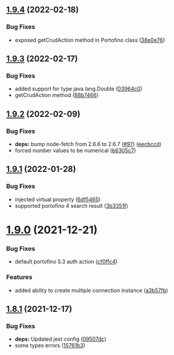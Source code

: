 ## [1.9.4](https://github.com/ManyDesigns/portofino-js/compare/v1.9.3...v1.9.4) (2022-02-18)


### Bug Fixes

* exposed getCrudAction method in Portofino class ([38e0e76](https://github.com/ManyDesigns/portofino-js/commit/38e0e76e7fce71a434439a0383d23e16b2429209))

## [1.9.3](https://github.com/ManyDesigns/portofino-js/compare/v1.9.2...v1.9.3) (2022-02-17)


### Bug Fixes

* added support for type java.lang.Double ([03964c0](https://github.com/ManyDesigns/portofino-js/commit/03964c051144726489dcc2e7fb89391e643f5d98))
* getCrudAction method ([88b7466](https://github.com/ManyDesigns/portofino-js/commit/88b74664bd9cc81814392cc96529a777e48f73b4))

## [1.9.2](https://github.com/ManyDesigns/portofino-js/compare/v1.9.1...v1.9.2) (2022-02-09)


### Bug Fixes

* **deps:** bump node-fetch from 2.6.6 to 2.6.7 ([#97](https://github.com/ManyDesigns/portofino-js/issues/97)) ([eecbccd](https://github.com/ManyDesigns/portofino-js/commit/eecbccd219df635935f7d53c8f3b821afe6ec95b))
* forced number values to be numerical ([b6305c7](https://github.com/ManyDesigns/portofino-js/commit/b6305c7e8438151e28b74b5acfd379d3ea4b3027))

## [1.9.1](https://github.com/ManyDesigns/portofino-js/compare/v1.9.0...v1.9.1) (2022-01-28)


### Bug Fixes

* injected virtual property ([6df5465](https://github.com/ManyDesigns/portofino-js/commit/6df5465bcb967491d49f47f043969282fe2f725b))
* supported portofino 4 search result ([3b3351f](https://github.com/ManyDesigns/portofino-js/commit/3b3351f84a413b8419b77ec86513e94362a20a27))

# [1.9.0](https://github.com/ManyDesigns/portofino-js/compare/v1.8.1...v1.9.0) (2021-12-21)


### Bug Fixes

* default portofino 5.3 auth action ([cf0ffc4](https://github.com/ManyDesigns/portofino-js/commit/cf0ffc4148d4beedaa5d8bb40cc8dc66bf911997))


### Features

* added ability to create multiple connection instance ([a3b57fb](https://github.com/ManyDesigns/portofino-js/commit/a3b57fb8d10639709a0953dc80041d3b2eb93539))

## [1.8.1](https://github.com/ManyDesigns/portofino-js/compare/v1.8.0...v1.8.1) (2021-12-17)


### Bug Fixes

* **deps:** Updated jest config ([09507dc](https://github.com/ManyDesigns/portofino-js/commit/09507dc628b7edb2fef4266583fdb64f597066f7))
* some types errors ([15761b3](https://github.com/ManyDesigns/portofino-js/commit/15761b3e4bd237f1db6cb8231f5ae21c2e6ba855))
